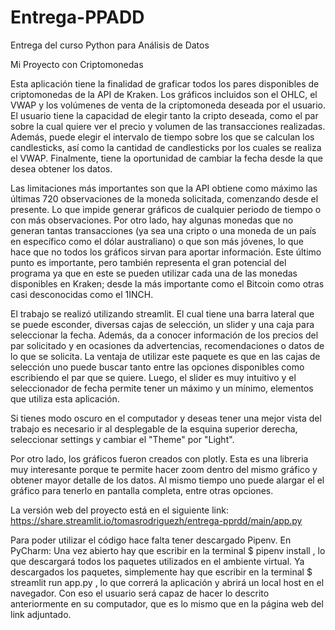 # Entrega-PPADD
Entrega del curso Python para Análisis de Datos

Mi Proyecto con Criptomonedas

Esta aplicación tiene la finalidad de graficar todos los pares disponibles de criptomonedas de la API de Kraken. 
Los gráficos incluidos son el OHLC, el VWAP y los volúmenes de venta de la criptomoneda deseada por el usuario. 
El usuario tiene la capacidad de elegir tanto la cripto deseada, como el par sobre la cual quiere ver el precio y volumen de las transacciones realizadas. 
Además, puede elegir el intervalo de tiempo sobre los que se calculan los candlesticks, así como la cantidad de candlesticks por los cuales se realiza el VWAP. 
Finalmente, tiene la oportunidad de cambiar la fecha desde la que desea obtener los datos.

Las limitaciones más importantes son que la API obtiene como máximo las últimas 720 observaciones de la moneda solicitada, comenzando desde el presente. 
Lo que impide generar gráficos de cualquier periodo de tiempo o con más observaciones. 
Por otro lado, hay algunas monedas que no generan tantas transacciones (ya sea una cripto o una moneda de un país en específico como el dólar australiano) 
o que son más jóvenes, lo que hace que no todos los gráficos sirvan para aportar información. 
Este último punto es importante, pero también representa el gran potencial del programa ya que en este se pueden utilizar cada una de las monedas disponibles
en Kraken; desde la más importante como el Bitcoin como otras casi desconocidas como el 1INCH. 

El trabajo se realizó utilizando streamlit. 
El cual tiene una barra lateral que se puede esconder, diversas cajas de selección, un slider y una caja para seleccionar la fecha. 
Además, da a conocer información de los precios del par solicitado y en ocasiones da advertencias, recomendaciones o datos de lo que se solicita.
La ventaja de utilizar este paquete es que en las cajas de selección uno puede buscar tanto entre las opciones disponibles como escribiendo el par que se quiere.
Luego, el slider es muy intuitivo y el seleccionador de fecha permite tener un máximo y un mínimo, elementos que utiliza esta aplicación.

Si tienes modo oscuro en el computador y deseas tener una mejor vista del trabajo es necesario ir al desplegable de la esquina superior derecha,
seleccionar settings y cambiar el "Theme" por "Light".

Por otro lado, los gráficos fueron creados con plotly.
Esta es una libreria muy interesante porque te permite hacer zoom dentro del mismo gráfico y obtener mayor detalle de los datos.
Al mismo tiempo uno puede alargar el el gráfico para tenerlo en pantalla completa, entre otras opciones.

La versión web del proyecto está en el siguiente link: https://share.streamlit.io/tomasrodriguezh/entrega-pprdd/main/app.py 

Para poder utilizar el código hace falta tener descargado Pipenv. 
En PyCharm: Una vez abierto hay que escribir en la terminal $ pipenv install , 
lo que descargará todos los paquetes utilizados en el ambiente virtual. 
Ya descargados los paquetes, simplemente hay que escribir en la terminal $ streamlit run app.py , 
lo que correrá la aplicación y abrirá un local host en el navegador. 
Con eso el usuario será capaz de hacer lo descrito anteriormente en su computador, que es lo mismo que en la página web del link adjuntado. 
